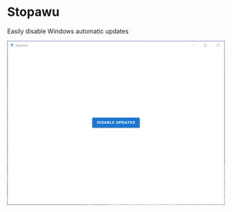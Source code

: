 # Stopawu

Easily disable Windows automatic updates

![A screenshot of Stopawu](images/screenshot.png)
